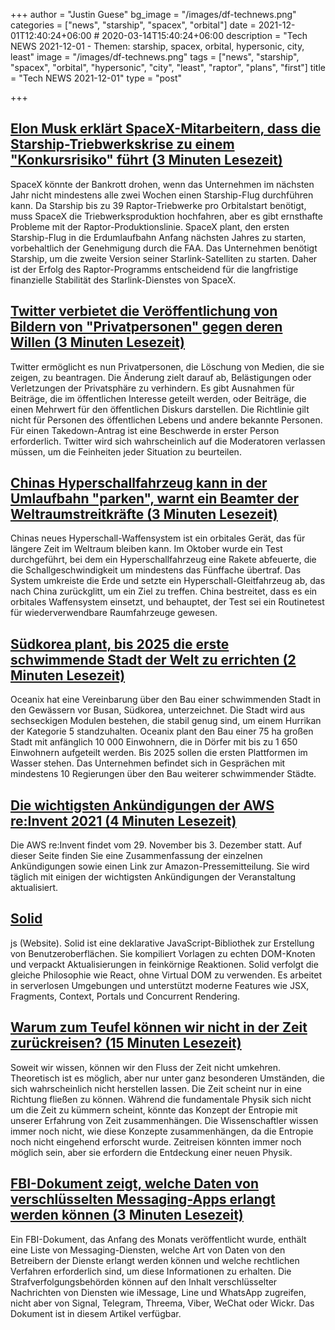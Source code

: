 +++
author = "Justin Guese"
bg_image = "/images/df-technews.png"
categories = ["news", "starship", "spacex", "orbital"]
date = 2021-12-01T12:40:24+06:00 # 2020-03-14T15:40:24+06:00
description = "Tech NEWS 2021-12-01 - Themen: starship, spacex, orbital, hypersonic, city, least"
image = "/images/df-technews.png"
tags = ["news", "starship", "spacex", "orbital", "hypersonic", "city", "least", "raptor", "plans", "first"]
title = "Tech NEWS 2021-12-01"
type = "post"

+++

## [Elon Musk erklärt SpaceX-Mitarbeitern, dass die Starship-Triebwerkskrise zu einem "Konkursrisiko" führt (3 Minuten Lesezeit)](https://www.cnbc.com/2021/11/30/elon-musk-to-spacex-starships-raptor-engine-crisis-risks-bankruptcy.html)

 SpaceX könnte der Bankrott drohen, wenn das Unternehmen im nächsten Jahr nicht mindestens alle zwei Wochen einen Starship-Flug durchführen kann. Da Starship bis zu 39 Raptor-Triebwerke pro Orbitalstart benötigt, muss SpaceX die Triebwerksproduktion hochfahren, aber es gibt ernsthafte Probleme mit der Raptor-Produktionslinie. SpaceX plant, den ersten Starship-Flug in die Erdumlaufbahn Anfang nächsten Jahres zu starten, vorbehaltlich der Genehmigung durch die FAA. Das Unternehmen benötigt Starship, um die zweite Version seiner Starlink-Satelliten zu starten. Daher ist der Erfolg des Raptor-Programms entscheidend für die langfristige finanzielle Stabilität des Starlink-Dienstes von SpaceX.

## [Twitter verbietet die Veröffentlichung von Bildern von "Privatpersonen" gegen deren Willen (3 Minuten Lesezeit)](https://www.theverge.com/2021/11/30/22809746/twitter-ban-personal-information-private-media-photo-videos-harassment?scrolla=5eb6d68b7fedc32c19ef33b4)

 Twitter ermöglicht es nun Privatpersonen, die Löschung von Medien, die sie zeigen, zu beantragen. Die Änderung zielt darauf ab, Belästigungen oder Verletzungen der Privatsphäre zu verhindern. Es gibt Ausnahmen für Beiträge, die im öffentlichen Interesse geteilt werden, oder Beiträge, die einen Mehrwert für den öffentlichen Diskurs darstellen. Die Richtlinie gilt nicht für Personen des öffentlichen Lebens und andere bekannte Personen. Für einen Takedown-Antrag ist eine Beschwerde in erster Person erforderlich. Twitter wird sich wahrscheinlich auf die Moderatoren verlassen müssen, um die Feinheiten jeder Situation zu beurteilen.

## [Chinas Hyperschallfahrzeug kann in der Umlaufbahn "parken", warnt ein Beamter der Weltraumstreitkräfte (3 Minuten Lesezeit)](https://interestingengineering.com/chinas-hypersonic-vehicle-can-park-in-orbit-warns-a-space-force-official)

 Chinas neues Hyperschall-Waffensystem ist ein orbitales Gerät, das für längere Zeit im Weltraum bleiben kann. Im Oktober wurde ein Test durchgeführt, bei dem ein Hyperschallfahrzeug eine Rakete abfeuerte, die die Schallgeschwindigkeit um mindestens das Fünffache übertraf. Das System umkreiste die Erde und setzte ein Hyperschall-Gleitfahrzeug ab, das nach China zurückglitt, um ein Ziel zu treffen. China bestreitet, dass es ein orbitales Waffensystem einsetzt, und behauptet, der Test sei ein Routinetest für wiederverwendbare Raumfahrzeuge gewesen.

## [Südkorea plant, bis 2025 die erste schwimmende Stadt der Welt zu errichten (2 Minuten Lesezeit)](https://www.globalconstructionreview.com/south-korea-plans-to-host-worlds-first-floating-city-by-2025/)

 Oceanix hat eine Vereinbarung über den Bau einer schwimmenden Stadt in den Gewässern vor Busan, Südkorea, unterzeichnet. Die Stadt wird aus sechseckigen Modulen bestehen, die stabil genug sind, um einem Hurrikan der Kategorie 5 standzuhalten. Oceanix plant den Bau einer 75 ha großen Stadt mit anfänglich 10 000 Einwohnern, die in Dörfer mit bis zu 1 650 Einwohnern aufgeteilt werden. Bis 2025 sollen die ersten Plattformen im Wasser stehen. Das Unternehmen befindet sich in Gesprächen mit mindestens 10 Regierungen über den Bau weiterer schwimmender Städte.

## [Die wichtigsten Ankündigungen der AWS re:Invent 2021 (4 Minuten Lesezeit)](https://aws.amazon.com/blogs/aws/top-announcements-of-aws-reinvent-2021/)

 Die AWS re:Invent findet vom 29. November bis 3. Dezember statt. Auf dieser Seite finden Sie eine Zusammenfassung der einzelnen Ankündigungen sowie einen Link zur Amazon-Pressemitteilung. Sie wird täglich mit einigen der wichtigsten Ankündigungen der Veranstaltung aktualisiert.

## [Solid](https://www.solidjs.com/)

js (Website). Solid ist eine deklarative JavaScript-Bibliothek zur Erstellung von Benutzeroberflächen. Sie kompiliert Vorlagen zu echten DOM-Knoten und verpackt Aktualisierungen in feinkörnige Reaktionen. Solid verfolgt die gleiche Philosophie wie React, ohne Virtual DOM zu verwenden. Es arbeitet in serverlosen Umgebungen und unterstützt moderne Features wie JSX, Fragments, Context, Portals und Concurrent Rendering.

## [Warum zum Teufel können wir nicht in der Zeit zurückreisen? (15 Minuten Lesezeit)](https://arstechnica.com/science/2021/11/why-the-expletive-cant-we-travel-back-in-time/)

 Soweit wir wissen, können wir den Fluss der Zeit nicht umkehren. Theoretisch ist es möglich, aber nur unter ganz besonderen Umständen, die sich wahrscheinlich nicht herstellen lassen. Die Zeit scheint nur in eine Richtung fließen zu können. Während die fundamentale Physik sich nicht um die Zeit zu kümmern scheint, könnte das Konzept der Entropie mit unserer Erfahrung von Zeit zusammenhängen. Die Wissenschaftler wissen immer noch nicht, wie diese Konzepte zusammenhängen, da die Entropie noch nicht eingehend erforscht wurde. Zeitreisen könnten immer noch möglich sein, aber sie erfordern die Entdeckung einer neuen Physik.

## [FBI-Dokument zeigt, welche Daten von verschlüsselten Messaging-Apps erlangt werden können (3 Minuten Lesezeit)](https://therecord.media/fbi-document-shows-what-data-can-be-obtained-from-encrypted-messaging-apps/)

 Ein FBI-Dokument, das Anfang des Monats veröffentlicht wurde, enthält eine Liste von Messaging-Diensten, welche Art von Daten von den Betreibern der Dienste erlangt werden können und welche rechtlichen Verfahren erforderlich sind, um diese Informationen zu erhalten. Die Strafverfolgungsbehörden können auf den Inhalt verschlüsselter Nachrichten von Diensten wie iMessage, Line und WhatsApp zugreifen, nicht aber von Signal, Telegram, Threema, Viber, WeChat oder Wickr. Das Dokument ist in diesem Artikel verfügbar.


